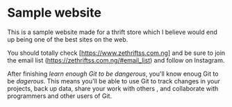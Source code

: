 # Sample website

This is a sample website made for a thrift store which I believe would end up being one of the best sites on the web.

You should totally check [https://www.zethriftss.com.ng] and be sure to join the email list (https://zethriftss.com.ng/#email_list) and follow on Instagram.

After finishing *learn enough Git to be dangerous*, you'll know enoug Git to be *dagerous*. This means you'll be able to use Git to track changes in your projects, back up data, share your work with others , and collaborate with programmers and other users of Git.
